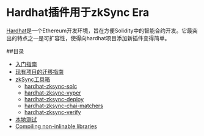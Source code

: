 # Hardhat插件用于zkSync Era

[Hardhat](https://hardhat.org)是一个Ethereum开发环境，旨在方便Solidity中的智能合约开发。它最突出的特点之一是可扩容性，使得向hardhat项目添加新插件变得简单。

##目录

- [入门指南](./getting-started.md)
- [现有项目的迁移指南](./migrating-to-zksync.md)
- [zkSync工具箱](./plugins.md)
  - [hardhat-zksync-solc](./hardhat-zksync-solc.md)
  - [hardhat-zksync-vyper](./hardhat-zksync-vyper.md)
  - [hardhat-zksync-deploy](./hardhat-zksync-deploy.md)
  - [hardhat-zksync-chai-matchers](./hardhat-zksync-chai-matchers.md)
  - [hardhat-zksync-verify](./hardhat-zksync-verify.md)
- [本地测试](./testing.md)
- [Compiling non-inlinable libraries](./compiling-libraries.md)
